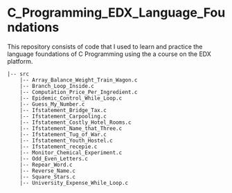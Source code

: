 # C_Programming_EDX_Language_Foundations
 
This repository consists of code that I used to learn and practice the language foundations of C Programming using the a course on the EDX platform. 


```
|-- src
    |-- Array_Balance_Weight_Train_Wagon.c
    |-- Branch_Loop_Inside.c
    |-- Computation_Price_Per_Ingredient.c
    |-- Epidemic_Control_While_Loop.c
    |-- Guess_My_Number.c
    |-- Ifstatement_Bridge_Tax.c
    |-- Ifstatement_Carpooling.c
    |-- Ifstatement_Costly_Hotel_Rooms.c
    |-- Ifstatement_Name_that_Three.c
    |-- Ifstatement_Tug_of_War.c
    |-- Ifstatement_Youth_Hostel.c
    |-- Ifstatement_recepie.c
    |-- Monitor_Chemical_Experiment.c
    |-- Odd_Even_Letters.c
    |-- Repear_Word.c
    |-- Reverse_Name.c
    |-- Square_Stars.c
    |-- University_Expense_While_Loop.c
````
